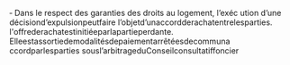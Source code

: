 ‐ Dans le respect des garanties des droits au logement, l’exéc ution d’une décisiond’expulsionpeutfaire l’objetd’unaccordderachatentrelesparties.
l'offrederachatestinitiéeparlapartieperdante.
Elleestassortiedemodalitésdepaiementarrêtéesdecommuna ccordparlesparties sousl’arbitrageduConseilconsultatiffoncier